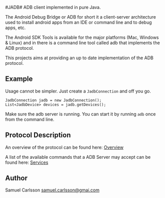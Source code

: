 #JADB#
ADB client implemented in pure Java.

The Android Debug Bridge or ADB for short it a client-server architecture used to install android apps from an IDE or command line and to debug apps, etc.

The Android SDK Tools is available for the major platforms (Mac, Windows & Linux) and in there is a command line tool called adb that implements the ADB protocol.

This projects aims at providing an up to date implementation of the ADB protocol.

## Example ##
Usage cannot be simpler. Just create a `JadbConnection` and off you go.

    JadbConnection jadb = new JadbConnection();
	List<JadbDevice> devices = jadb.getDevices();

Make sure the adb server is running. You can start it by running `adb` once from the command line.

## Protocol Description ##

An overview of the protocol can be found here: [Overview](https://github.com/cgjones/android-system-core/blob/master/adb/OVERVIEW.TXT)

A list of the available commands that a ADB Server may accept can be found here:
[Services](https://github.com/cgjones/android-system-core/blob/master/adb/SERVICES.TXT)


## Author ##
Samuel Carlsson <samuel.carlsson@gmai.com>
